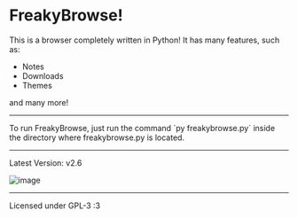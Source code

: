 # FreakyBrowse!
This is a browser completely written in Python! It has many features, such as:
- Notes
- Downloads
- Themes

and many more!
<hr>
To run FreakyBrowse, just run the command `py freakybrowse.py` inside the directory where freakybrowse.py is located.
<hr>
Latest Version: v2.6

![image](https://github.com/user-attachments/assets/445d6a58-b39e-4d63-8df8-d70ed6487abe)

<hr>

Licensed under GPL-3 :3
